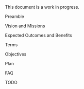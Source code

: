 This document is a work in progress.

Preamble

Vision and Missions

Expected Outcomes and Benefits

Terms

Objectives

Plan

FAQ

TODO
